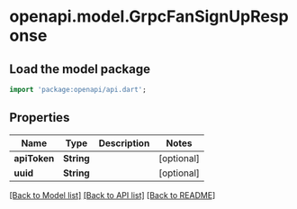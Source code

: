 # openapi.model.GrpcFanSignUpResponse

## Load the model package
```dart
import 'package:openapi/api.dart';
```

## Properties
Name | Type | Description | Notes
------------ | ------------- | ------------- | -------------
**apiToken** | **String** |  | [optional] 
**uuid** | **String** |  | [optional] 

[[Back to Model list]](../README.md#documentation-for-models) [[Back to API list]](../README.md#documentation-for-api-endpoints) [[Back to README]](../README.md)


